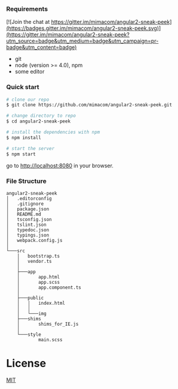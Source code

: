 ### Requirements

[![Join the chat at https://gitter.im/mimacom/angular2-sneak-peek](https://badges.gitter.im/mimacom/angular2-sneak-peek.svg)](https://gitter.im/mimacom/angular2-sneak-peek?utm_source=badge&utm_medium=badge&utm_campaign=pr-badge&utm_content=badge)
  * git
  * node (version >= 4.0), npm
  * some editor

### Quick start
```bash
# clone our repo
$ git clone https://github.com/mimacom/angular2-sneak-peek.git

# change directory to repo
$ cd angular2-sneak-peek

# install the dependencies with npm
$ npm install

# start the server
$ npm start
```
go to [http://localhost:8080](http://localhost:8080) in your browser.

### File Structure
```
angular2-sneak-peek
│   .editorconfig
│   .gitignore
│   package.json
│   README.md
│   tsconfig.json
│   tslint.json
│   typedoc.json
│   typings.json
│   webpack.config.js
│
└───src
    │   bootstrap.ts
    │   vendor.ts
    │
    ├───app
    │       app.html
    │       app.scss
    │       app.component.ts
    │
    ├───public
    │   │   index.html
    │   │
    │   └───img
    ├───shims
    │       shims_for_IE.js
    │
    └───style
            main.scss
```

# License
 [MIT](/LICENSE)
